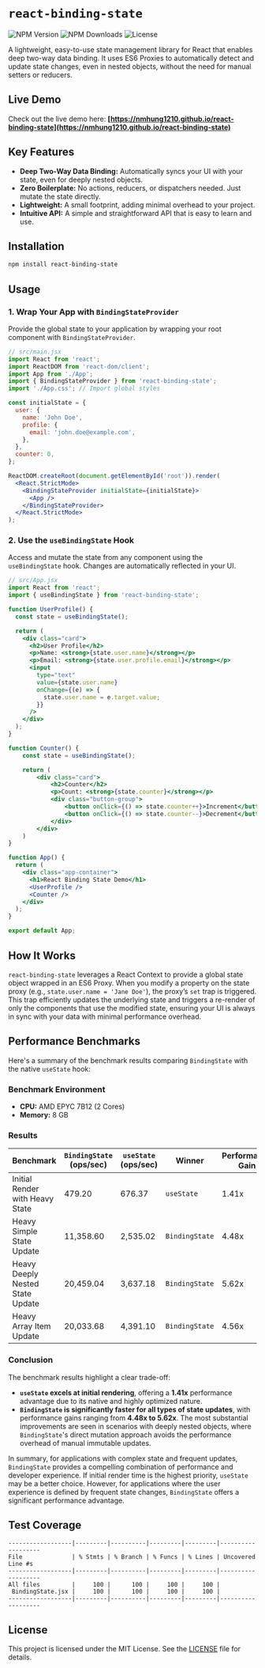 # `react-binding-state`

![NPM Version](https://img.shields.io/npm/v/react-binding-state?style=flat-square)
![NPM Downloads](https://img.shields.io/npm/dm/react-binding-state?style=flat-square)
![License](https://img.shields.io/npm/l/react-binding-state?style=flat-square)

A lightweight, easy-to-use state management library for React that enables deep two-way data binding. It uses ES6 Proxies to automatically detect and update state changes, even in nested objects, without the need for manual setters or reducers.

## Live Demo

Check out the live demo here: **[https://nmhung1210.github.io/react-binding-state](https://nmhung1210.github.io/react-binding-state)**

## Key Features

*   **Deep Two-Way Data Binding:** Automatically syncs your UI with your state, even for deeply nested objects.
*   **Zero Boilerplate:** No actions, reducers, or dispatchers needed. Just mutate the state directly.
*   **Lightweight:** A small footprint, adding minimal overhead to your project.
*   **Intuitive API:** A simple and straightforward API that is easy to learn and use.

## Installation

```bash
npm install react-binding-state
```

## Usage

### 1. Wrap Your App with `BindingStateProvider`

Provide the global state to your application by wrapping your root component with `BindingStateProvider`.

```jsx
// src/main.jsx
import React from 'react';
import ReactDOM from 'react-dom/client';
import App from './App';
import { BindingStateProvider } from 'react-binding-state';
import './App.css'; // Import global styles

const initialState = {
  user: {
    name: 'John Doe',
    profile: {
      email: 'john.doe@example.com',
    },
  },
  counter: 0,
};

ReactDOM.createRoot(document.getElementById('root')).render(
  <React.StrictMode>
    <BindingStateProvider initialState={initialState}>
      <App />
    </BindingStateProvider>
  </React.StrictMode>
);
```

### 2. Use the `useBindingState` Hook

Access and mutate the state from any component using the `useBindingState` hook. Changes are automatically reflected in your UI.

```jsx
// src/App.jsx
import React from 'react';
import { useBindingState } from 'react-binding-state';

function UserProfile() {
  const state = useBindingState();

  return (
    <div class="card">
      <h2>User Profile</h2>
      <p>Name: <strong>{state.user.name}</strong></p>
      <p>Email: <strong>{state.user.profile.email}</strong></p>
      <input
        type="text"
        value={state.user.name}
        onChange={(e) => {
          state.user.name = e.target.value;
        }}
      />
    </div>
  );
}

function Counter() {
    const state = useBindingState();

    return (
        <div class="card">
            <h2>Counter</h2>
            <p>Count: <strong>{state.counter}</strong></p>
            <div class="button-group">
                <button onClick={() => state.counter++}>Increment</button>
                <button onClick={() => state.counter--}>Decrement</button>
            </div>
        </div>
    )
}

function App() {
  return (
    <div class="app-container">
      <h1>React Binding State Demo</h1>
      <UserProfile />
      <Counter />
    </div>
  );
}

export default App;
```

## How It Works

`react-binding-state` leverages a React Context to provide a global state object wrapped in an ES6 Proxy. When you modify a property on the state proxy (e.g., `state.user.name = 'Jane Doe'`), the proxy’s `set` trap is triggered. This trap efficiently updates the underlying state and triggers a re-render of only the components that use the modified state, ensuring your UI is always in sync with your data with minimal performance overhead.

## Performance Benchmarks

Here's a summary of the benchmark results comparing `BindingState` with the native `useState` hook:

### Benchmark Environment

*   **CPU:** AMD EPYC 7B12 (2 Cores)
*   **Memory:** 8 GB

### Results

| Benchmark                          | `BindingState` (ops/sec) | `useState` (ops/sec) | Winner         | Performance Gain |
| ---------------------------------- | ---------------------- | -------------------- | -------------- | ---------------- |
| Initial Render with Heavy State    | 479.20                 | 676.37               | `useState`     | 1.41x            |
| Heavy Simple State Update          | 11,358.60              | 2,535.02             | `BindingState` | 4.48x            |
| Heavy Deeply Nested State Update   | 20,459.04              | 3,637.18             | `BindingState` | 5.62x            |
| Heavy Array Item Update            | 20,033.68              | 4,391.10             | `BindingState` | 4.56x            |

### Conclusion

The benchmark results highlight a clear trade-off:

*   **`useState` excels at initial rendering**, offering a **1.41x** performance advantage due to its native and highly optimized nature.
*   **`BindingState` is significantly faster for all types of state updates**, with performance gains ranging from **4.48x to 5.62x**. The most substantial improvements are seen in scenarios with deeply nested objects, where `BindingState`'s direct mutation approach avoids the performance overhead of manual immutable updates.

In summary, for applications with complex state and frequent updates, `BindingState` provides a compelling combination of performance and developer experience. If initial render time is the highest priority, `useState` may be a better choice. However, for applications where the user experience is defined by frequent state changes, `BindingState` offers a significant performance advantage.

## Test Coverage

```
------------------|---------|----------|---------|---------|-------------------
File              | % Stmts | % Branch | % Funcs | % Lines | Uncovered Line #s 
------------------|---------|----------|---------|---------|-------------------
All files         |     100 |      100 |     100 |     100 |                   
 BindingState.jsx |     100 |      100 |     100 |     100 |                   
------------------|---------|----------|---------|---------|-------------------
```

## License

This project is licensed under the MIT License. See the [LICENSE](LICENSE) file for details.
